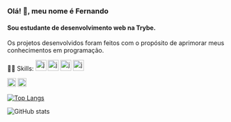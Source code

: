 ### Olá! 👋, meu nome é Fernando
#### Sou estudante de desenvolvimento web na Trybe.


Os projetos desenvolvidos foram feitos com o propósito de aprimorar meus conhecimentos em programação.

👨‍💻 Skills: <img src='https://cdn.icon-icons.com/icons2/2108/PNG/512/javascript_icon_130900.png' alt='javascript' height='25'>  <img src='https://cdn.icon-icons.com/icons2/2415/PNG/512/react_original_logo_icon_146374.png' alt='javascript' height='25'>  <img src='https://cdn.icon-icons.com/icons2/2107/PNG/512/file_type_html_icon_130541.png' alt='javascript' height='25'>  <img src='https://cdn.icon-icons.com/icons2/2107/PNG/512/file_type_css_icon_130661.png' alt='javascript' height='25'>


[<img src='https://cdn.icon-icons.com/icons2/99/PNG/512/linkedin_socialnetwork_17441.png' alt='linkedin' height='20'>](https://www.linkedin.com/in/https://www.linkedin.com/in/nandorodrigues//)  [<img src='https://cdn.icon-icons.com/icons2/1753/PNG/512/iconfinder-social-media-applications-3instagram-4102579_113804.png' alt='instagram' height='20'>](https://www.instagram.com/https://www.instagram.com/l.fernando.rodrigues//)

[![Top Langs](https://github-readme-stats.vercel.app/api/top-langs/?username=nandovbr)](https://github.com/anuraghazra/github-readme-stats)

![GitHub stats](https://github-readme-stats.vercel.app/api?username=nandovbr&show_icons=true)  

